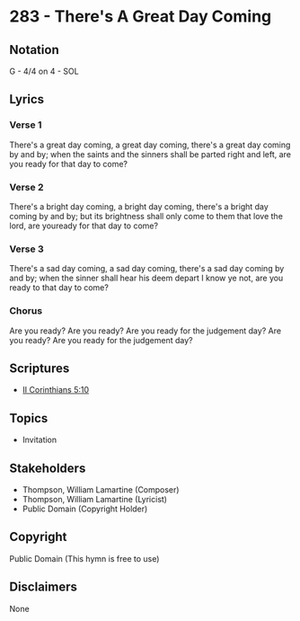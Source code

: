 # 283 - There's A Great Day Coming

## Notation

G - 4/4 on 4 - SOL

## Lyrics

### Verse 1

There's a great day coming, a great day coming, there's a great day coming by and by; when the saints and the sinners shall be parted right and left, are you ready for that day to come?

### Verse 2

There's a bright day coming, a bright day coming, there's a bright day coming by and by; but its brightness shall only come to them that love the lord, are youready for that day to come?

### Verse 3

There's a sad day coming, a sad day coming, there's a sad day coming by and by; when the sinner shall hear his deem depart I know ye not, are you ready to that day to come?

### Chorus

Are you ready? Are you ready? Are you ready for the judgement day? Are you ready? Are you ready for the judgement day?


## Scriptures

- [II Corinthians 5:10](https://www.biblegateway.com/passage/?search=II%20Corinthians%205%3A10)

## Topics

- Invitation

## Stakeholders

- Thompson, William Lamartine (Composer)
- Thompson, William Lamartine (Lyricist)
- Public Domain (Copyright Holder)

## Copyright

Public Domain
(This hymn is free to use)

## Disclaimers

None


